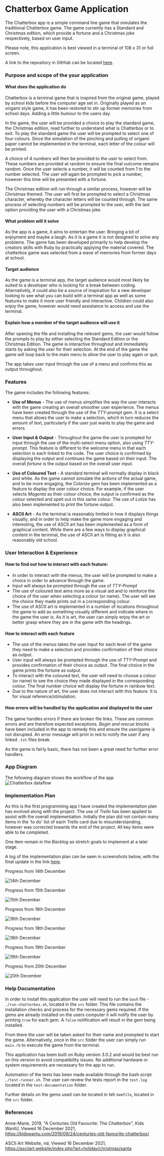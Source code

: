 # Chatterbox Game Application

The Chatterbox app is a simple command line game that simulates the traditional Chatterbox game. The game currently has a Standard and Christmas edition, which provide a fortune and a Christmas joke respectively, based on user input.

Please note, this application is best viewed in a terminal of 108 x 31 or full screen.

A link to the repository in GitHub can be located [here](https://github.com/jacode77/terminal-application.git).

### Purpose and scope of the your application

#### What does the application do

Chatterbox is a terminal game that is inspired from the original game, played by school kids before the computer age set in. Originally played as an origami style game, it has been restored to stir up former memories from school days. Adding a little humour to the users day.

In the game, the user will be provided a choice to play the standard game, the Christmas edition, read further to understand what is Chatterbox or to exit. To play the standard game the user will be prompted to select one of four colours. Since the simulation of the pinching and pulling of origami paper cannot be implemented in the terminal, each letter of the colour will be printed.

A choice of 4 numbers will then be provided to the user to select from. These numbers are provided at random to ensure the final outcome remains random. Once the user selects a number, it will be counted from 1 to the number selected. The user will again be prompted to pick a number, however this time will be presented with a fortune.

The Christmas edition will run through a similar process, however will be Christmas themed. The user will first be prompted to select a Christmas character, whereby the character letters will be counted through. The same process of selecting numbers will be prompted to the user, with the last option providing the user with a Christmas joke.

#### What problem will it solve

As the app is a game, it aims to entertain the user. Bringing a bit of enjoyment and maybe a laugh. As it is a game it is not designed to solve any problems. The game has been developed primarily to help develop the creators skills with Ruby by practically applying the material covered. The chatterbox game was selected from a wave of memories from former days at school.

#### Target audience

As the game is a terminal app, the target audience would most likely be suited to a developer who is looking for a break between coding. Alternatively, it could also be a source of inspiration for a new developer looking to see what you can build with a terminal app as well as some features to make it more user friendly and interactive. Children could also enjoy the game, however would need assistance to access and use the terminal.

#### Explain how a member of the target audience will use it

After opening the file and installing the relevant gems, the user would follow the prompts to play by either selecting the Standard Edition or the Christmas Edition. The game is interactive throughout and immediately starts by asking the user for their selection. At the end of the game the game will loop back to the main menu to allow the user to play again or quit.

The app takes user input through the use of a menu and confirms this as output throughout.

### Features

The game includes the following features:

- **Use of Menus** - The use of menus simplifies the way the user interacts with the game creating an overall smoother user experience. The menus have been created through the use of the _TTY-prompt_ gem. It is a select menu that allows the user to make a selection, which in turn reduces the amount of text, particularly if the user just wants to play the game and errors.

- **User Input & Output** - Throughout the game the user is prompted for input through the use of the multi-select menu option, also using _TTY-prompt_. This feature is different to the welcome menu in that each selection is each linked to the code. The user choice is confirmed by displaying the output and continues the game based on their input. The overall *fortune* is the output based on the overall user input.

- **Use of Coloured Text** - A standard terminal will normally display in black and white. As the game cannot simulate the actions of the actual game, and to be more engaging, the _Colorize_ gem has been implemented as a feature to display the user colour choice. For example, if the user selects _Magenta_ as their colour choice, the output is confirmed as the colour selected and spelt out in this same colour. The use of *Lolize* has also been implemented to print the fortune output.

- **ASCII Art** - As the terminal is reasonably limited in how it displays things visually, and in order to help make the game more engaging and interesting, the use of ASCII art has been implemented as a form of graphical content. While there are a few ways to display graphical content in the terminal, the use of ASCII art is fitting as it is also reasonably old school.

### User Interaction & Experience

#### How to find out how to interact with each feature:

- In order to interact with the menus, the user will be prompted to make a choice in order to advance through the game.
- Input will always be prompted through the use of *TTY-Prompt*
- The use of coloured text aims more as a visual aid and to reinforce the choice of the user when selecting a colour (or name). The user will see the choice they made prints out in a corresponding colour.
- The use of ASCII art is implemented in a number of locations throughout the game to add as something visually different and indicate where in the game the user is. As it is art, the user can simply enjoy the art or better grasp where they are in the game with the headings.

#### How to interact with each feature

- The use of the menus takes the user input for each level of the game they need to make a selection and provides confirmation of their choice as output.
- User input will always be prompted through the use of *TTY-Prompt* and provides confirmation of their choice as output. The final choice in the game prints the fortune as output.
- To interact with the coloured text, the user will need to choose a colour (or name) to see the choice they made displayed in the corresponding colour. The final number choice will display the fortune in rainbow text.
- Due to the nature of art, the user does not interact with this feature. It is for visual reference/stimulation.

#### How errors will be handled by the application and displayed to the user

The game handles errors if there are broken file links. These are common errors and are therefore expected exceptions. *Begin and rescue* blocks have been included in the app to remedy this and ensure the user/game is not disrupted. An error message will print in red to notify the user if any linked `.txt` files break.

As the game is fairly basic, there has not been a great need for further error handlers.

### App Diagram

The following diagram shows the workflow of the app
![Chatterbox dataflow](./docs/chatterbox_app.jpg)

### Implementation Plan

As this is the first programming app I have created the implementation plan has evolved along with the project. The use of *Trello* has been applied to assist with the overall implementation. Initially the plan did not contain many items in the 'to do' list of each Trello card due to misunderstanding, however was corrected towards the end of the project. All key items were able to be completed.

One item remain in the *Backlog* as stretch goals to implement at a later stage.

A log of the implementation plan can be seen in screenshots below, with the final update in the link [here](https://trello.com/b/mSjdsPCu/terminal-app).

Progress from 14th December

![14th December](./docs/14dec.png)


Progress from 15th December

![15th December](./docs/15dec.png)


Progress from 16th December

![16th December](./docs/16dec.png)


Progress from 18th December

![18th December](./docs/18dec.png)


Progress from 19th December

![19th December](./docs/19dec.png)


Progress from 20th December

![20th December](./docs/20dec.png)


### Help Documentation

In order to install this application the user will need to run the `bash` file - `./run-chatterbox.sh`, located in the `src` folder. This file contains the installation checks and process for the necessary gems required. If the gems are already installed on the users computer it will notify the user by printing `true` for each gem. A `false` notification will result in the gem being installed.

From there the user will be taken asked for their name and prompted to start the game. Alternatively, once in the `src` folder the user can simply run `main.rb` to execute the game from the terminal.

This application has been built on Ruby version 3.0.2 and would be best run on this version to avoid compatibility issues. No additional hardware or system requirements are necessary for the app to run.

Automation of the tests has been made available through the bash script `./test-runner.sh`. The user can review the tests report in the `test.log` located in the `test-documentation` folder.

Further details on the gems used can be located in teh `Gemfile`, located in the `src` folder.

### References

Anne-Marie, 2019, "A Centuries Old Favourite: The Chatterbox", Kids WantU, Viewed 16 December 2021, <https://kidswantu.com/2019/09/24/centuries-old-favourite-chatterbox/>

ASCII Art Website, nd, Viewed 16 December 2021, <https://asciiart.website/index.php?art=holiday/christmas/santa>